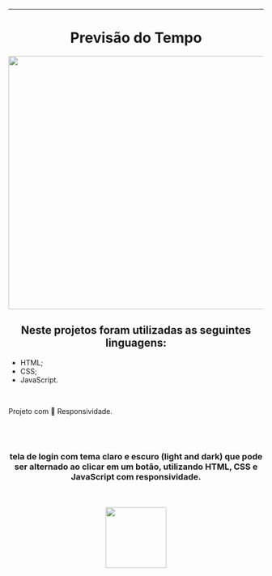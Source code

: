 ________________________________________
<h1 align="center" > Previsão do Tempo </h1>

<p align="center">
  <img width="900" height="500" src="https://github.com/FelipeAz01/dark-light-form/assets/147412994/9fade2f9-1b71-4452-b898-cea4c4d0919f">

</p>

<h2 align="center"> Neste projetos foram utilizadas as seguintes linguagens:</h2>
<ul>
 <li>HTML;</li>
 <li>CSS;</li>
 <li>JavaScript.</li>
</ul>
<br>
<p> Projeto com 📱 Responsividade.</p>
<br>
<br>

<h3 align="center"> tela de login com tema claro e escuro (light and dark) que pode ser alternado ao clicar em um botão, utilizando HTML, CSS e JavaScript com responsividade.</h3>

<br>
<br>

<div align="center"> 
<a href="https://felipeaz01.github.io/dark-light-form/"  >
  <img   width="120px" src="https://img.shields.io/website-up-down-green-red/http/monip.org.svg"  /> 
</a>
</div>
